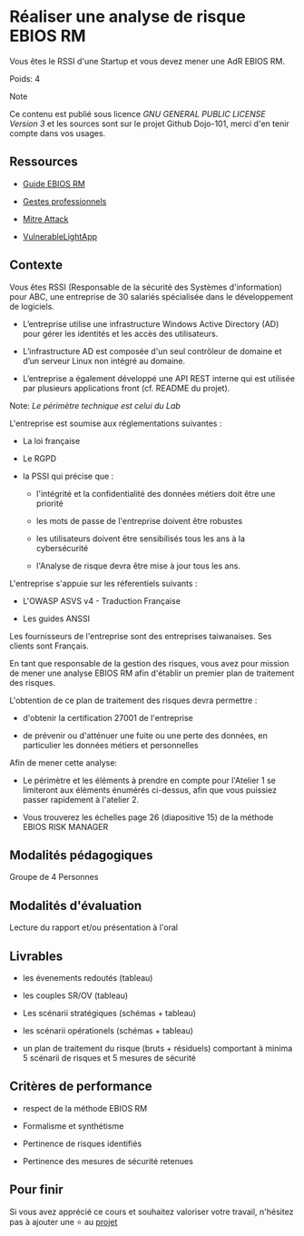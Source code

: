 # Réaliser une analyse de risque EBIOS RM

Vous êtes le RSSI d'une Startup et vous devez mener une AdR EBIOS RM.

Poids: 4

> [!NOTE]
> Ce contenu est publié sous licence *GNU GENERAL PUBLIC LICENSE Version 3* et les sources sont sur le projet Github Dojo-101, merci d'en tenir compte dans vos usages.

## Ressources

* [Guide EBIOS RM](https://cyber.gouv.fr/publications/la-methode-ebios-risk-manager-le-guide)

* [Gestes professionnels](https://github.com/Aif4thah/Dojo-101)

* [Mitre Attack](https://attack.mitre.org/)

* [VulnerableLightApp](https://github.com/Aif4thah/VulnerableLightApp)

## Contexte

Vous êtes RSSI (Responsable de la sécurité des Systèmes d'information) pour ABC, une entreprise de 30 salariés spécialisée dans le développement de logiciels. 

* L’entreprise utilise une infrastructure Windows Active Directory (AD) pour gérer les identités et les accès des utilisateurs.

* L’infrastructure AD est composée d'un seul contrôleur de domaine et d’un serveur Linux non intégré au domaine.

* L’entreprise a également développé une API REST interne qui est utilisée par plusieurs applications front (cf. README du projet).

Note: *Le périmètre technique est celui du Lab*

L'entreprise est soumise aux réglementations suivantes :

* La loi française

* Le RGPD

* la PSSI qui précise que :

  * l'intégrité et la confidentialité des données métiers doit être une priorité

  * les mots de passe de l'entreprise doivent être robustes

  * les utilisateurs doivent être sensibilisés tous les ans à la cybersécurité

  * l'Analyse de risque devra être mise à jour tous les ans.

L'entreprise s'appuie sur les réferentiels suivants :

* L'OWASP ASVS v4 - Traduction Française

* Les guides ANSSI

Les fournisseurs de l'entreprise sont des entreprises taiwanaises. Ses clients sont Français.

En tant que responsable de la gestion des risques, vous avez pour mission de mener une analyse EBIOS RM afin d'établir un premier plan de traitement des risques.

L'obtention de ce plan de traitement des risques devra permettre :

* d'obtenir la certification 27001 de l'entreprise

* de prévenir ou d'atténuer une fuite ou une perte des données, en particulier les données métiers et personnelles

Afin de mener cette analyse:

* Le périmètre et les éléments à prendre en compte pour l'Atelier 1 se limiteront aux éléments énumérés ci-dessus, afin que vous puissiez passer rapidement à l'atelier 2.

* Vous trouverez les échelles page 26 (diapositive 15) de la méthode EBIOS RISK MANAGER

## Modalités pédagogiques

Groupe de 4 Personnes

## Modalités d'évaluation

Lecture du rapport et/ou présentation à l'oral

## Livrables

* les évenements redoutés (tableau)

* les couples SR/OV (tableau)

* Les scénarii stratégiques (schémas + tableau)

* les scénarii opérationels (schémas + tableau)

* un plan de traitement du risque (bruts + résiduels) comportant à minima 5 scénarii de risques et 5 mesures de sécurité

## Critères de performance

* respect de la méthode EBIOS RM

* Formalisme et synthétisme

* Pertinence de risques identifiés

* Pertinence des mesures de sécurité retenues

## Pour finir

Si vous avez apprécié ce cours et souhaitez valoriser votre travail, n'hésitez pas à ajouter une ⭐ au [projet](https://github.com/Aif4thah/Dojo-101)